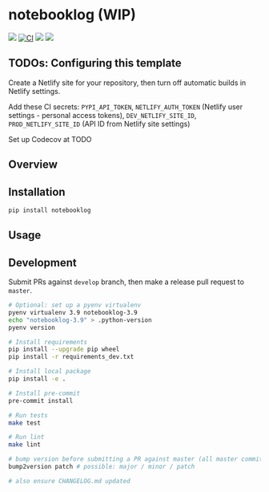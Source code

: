# notebooklog (WIP)

[![](https://img.shields.io/pypi/v/notebooklog.svg)](https://pypi.python.org/pypi/notebooklog)
[![CI](https://github.com/maximz/notebooklog/actions/workflows/ci.yaml/badge.svg?branch=master)](https://github.com/maximz/notebooklog/actions/workflows/ci.yaml)
[![](https://img.shields.io/badge/docs-here-blue.svg)](https://notebooklog.maximz.com)
[![](https://img.shields.io/github/stars/maximz/notebooklog?style=social)](https://github.com/maximz/notebooklog)

## TODOs: Configuring this template

Create a Netlify site for your repository, then turn off automatic builds in Netlify settings.

Add these CI secrets: `PYPI_API_TOKEN`, `NETLIFY_AUTH_TOKEN` (Netlify user settings - personal access tokens), `DEV_NETLIFY_SITE_ID`, `PROD_NETLIFY_SITE_ID` (API ID from Netlify site settings)

Set up Codecov at TODO

## Overview

## Installation

```bash
pip install notebooklog
```

## Usage

## Development

Submit PRs against `develop` branch, then make a release pull request to `master`.

```bash
# Optional: set up a pyenv virtualenv
pyenv virtualenv 3.9 notebooklog-3.9
echo "notebooklog-3.9" > .python-version
pyenv version

# Install requirements
pip install --upgrade pip wheel
pip install -r requirements_dev.txt

# Install local package
pip install -e .

# Install pre-commit
pre-commit install

# Run tests
make test

# Run lint
make lint

# bump version before submitting a PR against master (all master commits are deployed)
bump2version patch # possible: major / minor / patch

# also ensure CHANGELOG.md updated
```
